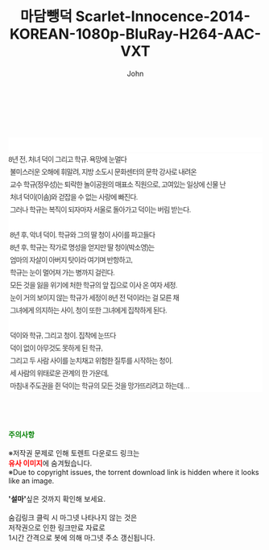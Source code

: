 ﻿---
layout: post
title:  "마담뺑덕 Scarlet-Innocence-2014-KOREAN-1080p-BluRay-H264-AAC-VXT"
author: John
categories: [ 영화 ]
tags: [  ]
image:  
description: "마담뺑덕 Scarlet-Innocence-2014-KOREAN-1080p-BluRay-H264-AAC-VXT torrent 정보 공유"
toc: true
toc_sticky: true
---

<br>
<div class="view-img">
<a class="view_image" href="https://torrentmobile59.com/bbs/view_image.php?fn=%2Fdata%2Ffile%2Fmovie%2F3659260999_9Tys3F0X_71b2106f92c3da364bdf25c0cabba400a15b3a04.jpg" target="_blank"><img alt="" class="img-tag" content="https://torrentmobile59.com/data/file/movie/3659260999_9Tys3F0X_71b2106f92c3da364bdf25c0cabba400a15b3a04.jpg" itemprop="image" src="https://torrentmobile59.com/data/file/movie/3659260999_9Tys3F0X_71b2106f92c3da364bdf25c0cabba400a15b3a04.jpg"/></a></div><div class="view-content" itemprop="description">
<p><br/></p><div class="title_area" style="margin:0px 0px 9px;padding:0px;list-style:none;font-size:12px;font-family:'나눔고딕', NanumGothic, '돋움', Dotum, Helvetica, 'AppleSDGothicNeo-Medium', AppleGothic, sans-serif;height:30px;float:none;background-color:rgb(255,255,255);"><h4 class="h_story" style="margin:5px 10px 0px 0px;padding:0px;list-style:none;font-size:12px;font-family:'돋움', sans-serif;height:18px;width:49px;background:url(&quot;https://ssl.pstatic.net/static/movie/2020/10/h_tx_sp5.png&quot;) no-repeat 0px -17px;float:left;"><strong class="blind" style="margin:0px;padding:0px;list-style:none;font-size:0px;font-family:inherit;color:inherit;width:1px;height:1px;line-height:0;">줄거리</strong></h4></div><p class="con_tx" style="margin-top:-7px;margin-bottom:-6px;list-style:none;font-size:14px;font-family:'나눔고딕', NanumGothic, '돋움', Dotum, Helvetica, 'AppleSDGothicNeo-Medium', AppleGothic, sans-serif;color:rgb(51,51,51);background-image:url(&quot;https://ssl.pstatic.net/static/movie/2014/01/blank.gif&quot;);letter-spacing:-1px;line-height:25px;background-color:rgb(255,255,255);">8년 전, 처녀 덕이 그리고 학규. 욕망에 눈멀다<br style="list-style:none;font-size:12px;font-family:'돋움', sans-serif;color:rgb(0,0,0);"/> 불미스러운 오해에 휘말려, 지방 소도시 문화센터의 문학 강사로 내려온<br style="list-style:none;font-size:12px;font-family:'돋움', sans-serif;color:rgb(0,0,0);"/> 교수 학규(정우성)는 퇴락한 놀이공원의 매표소 직원으로, 고여있는 일상에 신물 난<br style="list-style:none;font-size:12px;font-family:'돋움', sans-serif;color:rgb(0,0,0);"/> 처녀 덕이(이솜)와 걷잡을 수 없는 사랑에 빠진다.<br style="list-style:none;font-size:12px;font-family:'돋움', sans-serif;color:rgb(0,0,0);"/> 그러나 학규는 복직이 되자마자 서울로 돌아가고 덕이는 버림 받는다.<br style="list-style:none;font-size:12px;font-family:'돋움', sans-serif;color:rgb(0,0,0);"/> <br style="list-style:none;font-size:12px;font-family:'돋움', sans-serif;color:rgb(0,0,0);"/> 8년 후, 악녀 덕이. 학규와 그의 딸 청이 사이를 파고들다<br style="list-style:none;font-size:12px;font-family:'돋움', sans-serif;color:rgb(0,0,0);"/> 8년 후, 학규는 작가로 명성을 얻지만 딸 청이(박소영)는<br style="list-style:none;font-size:12px;font-family:'돋움', sans-serif;color:rgb(0,0,0);"/> 엄마의 자살이 아버지 탓이라 여기며 반항하고,<br style="list-style:none;font-size:12px;font-family:'돋움', sans-serif;color:rgb(0,0,0);"/> 학규는 눈이 멀어져 가는 병까지 걸린다.<br style="list-style:none;font-size:12px;font-family:'돋움', sans-serif;color:rgb(0,0,0);"/> 모든 것을 잃을 위기에 처한 학규의 앞 집으로 이사 온 여자 세정.<br style="list-style:none;font-size:12px;font-family:'돋움', sans-serif;color:rgb(0,0,0);"/> 눈이 거의 보이지 않는 학규가 세정이 8년 전 덕이라는 걸 모른 채<br style="list-style:none;font-size:12px;font-family:'돋움', sans-serif;color:rgb(0,0,0);"/> 그녀에게 의지하는 사이, 청이 또한 그녀에게 집착하게 된다.<br style="list-style:none;font-size:12px;font-family:'돋움', sans-serif;color:rgb(0,0,0);"/> <br style="list-style:none;font-size:12px;font-family:'돋움', sans-serif;color:rgb(0,0,0);"/> 덕이와 학규, 그리고 청이. 집착에 눈뜨다<br style="list-style:none;font-size:12px;font-family:'돋움', sans-serif;color:rgb(0,0,0);"/> 덕이 없이 아무것도 못하게 된 학규,<br style="list-style:none;font-size:12px;font-family:'돋움', sans-serif;color:rgb(0,0,0);"/> 그리고 두 사람 사이를 눈치채고 위험한 질투를 시작하는 청이.<br style="list-style:none;font-size:12px;font-family:'돋움', sans-serif;color:rgb(0,0,0);"/> 세 사람의 위태로운 관계의 한 가운데,<br style="list-style:none;font-size:12px;font-family:'돋움', sans-serif;color:rgb(0,0,0);"/> 마침내 주도권을 쥔 덕이는 학규의 모든 것을 망가뜨리려고 하는데…</p> </div>
    
<br><br><br>
<p data-ke-size="size16"><b><span style="color: green;">주의사항</span></b><br /><br />※저작권 문제로 인해 토렌트 다운로드 링크는<br /><b><span style="color: red;">유사 이미지</span></b>에 숨겨뒀습니다.<br />※Due to copyright issues, the torrent download link is hidden where it looks like an image.<br /><br /><b>'설마'</b>싶은 것까지 확인해 보세요.<br /><br />숨김링크 클릭 시 마그넷 나타나지 않는 것은<br />저작권으로 인한 링크만료 자료로<br />1시간 간격으로 봇에 의해 마그넷 주소 갱신됩니다.</p>
